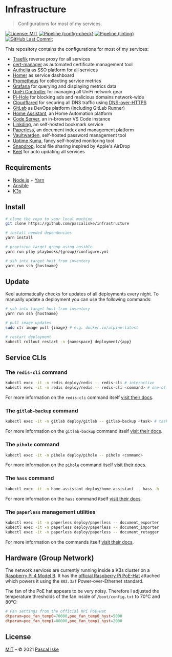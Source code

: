# Infrastructure

> Configurations for most of my services.

[![License: MIT](https://img.shields.io/badge/License-MIT-blue.svg?style=flat-square)](https://opensource.org/licenses/MIT) [![Pipeline (config-check)](https://img.shields.io/github/workflow/status/pascaliske/infrastructure/Config%20Check/master?label=config-check&style=flat-square)](https://github.com/pascaliske/infrastructure/actions) [![Pipeline (linting)](https://img.shields.io/github/workflow/status/pascaliske/infrastructure/Linting/master?label=linting&style=flat-square)](https://github.com/pascaliske/infrastructure/actions) [![GitHub Last Commit](https://img.shields.io/github/last-commit/pascaliske/infrastructure?style=flat-square)](https://github.com/pascaliske/infrastructure)

This repository contains the configurations for most of my services:

- [Traefik](https://traefik.io) reverse proxy for all services
- [cert-manager](https://cert-manager.io) as automated certificate management tool
- [Authelia](https://www.authelia.com) as SSO platform for all services
- [Homer](https://github.com/bastienwirtz/homer) as service dashboard
- [Prometheus](https://prometheus.io) for collecting service metrics
- [Grafana](https://grafana.com/) for querying and displaying metrics data
- [UniFi Controller](https://www.ui.com/software/) for managing all UniFi network gear
- [Pi-Hole](https://pi-hole.net) for blocking ads and malicious domains network-wide
- [Cloudflared](https://github.com/cloudflare/cloudflared) for securing all DNS traffic using [DNS-over-HTTPS](https://en.m.wikipedia.org/wiki/DNS_over_HTTPS)
- [GitLab](https://about.gitlab.com/) as DevOps platform (including GitLab Runner)
- [Home Assistant](https://home-assistant.io), an Home Automation platform
- [Code Server](https://github.com/cdr/code-server), an in-browser VS Code instance
- [Linkding](https://github.com/sissbruecker/linkding), an self-hosted bookmark service
- [Paperless](https://github.com/jonaswinkler/paperless-ng), an document index and management platform
- [Vaultwarden](https://github.com/dani-garcia/vaultwarden), self-hosted password management tool
- [Uptime Kuma](https://github.com/louislam/uptime-kuma), fancy self-hosted monitoring tool
- [Snapdrop](https://github.com/RobinLinus/snapdrop), local file sharing inspired by Apple's AirDrop
- [Keel](https://keel.sh) for auto updating all services

## Requirements

- [Node.js](https://nodejs.org/) + [Yarn](https://yarnpkg.com)
- [Ansible](https://docs.ansible.com/ansible/latest/installation_guide/intro_installation.html)
- [K3s](https://rancher.com/docs/k3s/latest/en/)

## Install

```zsh
# clone the repo to your local machine
git clone https://github.com/pascaliske/infrastructure

# install needed dependencies
yarn install

# provision target group using ansible
yarn run play playbooks/{group}/configure.yml

# ssh into target host from inventory
yarn run ssh {hostname}
```

## Update

Keel automatically checks for updates of all deployments every night.
To manually update a deployment you can use the following commands:

```zsh
# ssh into target host from inventory
yarn run ssh {hostname}

# pull image updates
sudo ctr image pull {image} # e.g. docker.io/alpine:latest

# restart deployment
kubectl rollout restart -n {namespace} deployment/{app}
```

## Service CLIs

### The `redis-cli` command

```zsh
kubectl exec -it -n redis deploy/redis -- redis-cli # interactive
kubectl exec -it -n redis deploy/redis -- redis-cli <command> # one-off
```

For more information on the `redis-cli` command itself [visit their docs](https://redis.io/topics/rediscli).

### The `gitlab-backup` command

```zsh
kubectl exec -it -n gitlab deploy/gitlab -- gitlab-backup <task> # tasks: create | restore
```

For more information on the `gitlab-backup` command itself [visit their docs](https://docs.gitlab.com/ee/raketasks/backup_restore.html#back-up-gitlab).

### The `pihole` command

```zsh
kubectl exec -it -n pihole deploy/pihole -- pihole <command>
```

For more information on the `pihole` command itself [visit their docs](https://docs.pi-hole.net/core/pihole-command/).

### The `hass` command

```zsh
kubectl exec -it -n home-assistant deploy/home-assistant -- hass -h
```

For more information on the `hass` command itself [visit their docs](https://www.home-assistant.io/docs/tools/hass/).

### The `paperless` management utilities

```zsh
kubectl exec -it -n paperless deploy/paperless -- document_exporter
kubectl exec -it -n paperless deploy/paperless -- document_importer
kubectl exec -it -n paperless deploy/paperless -- document_retagger
```

For more information on the commands itself [visit their docs](https://paperless-ng.readthedocs.io/en/latest/administration.html#management-utilities).

## Hardware (Group Network)

The network services are currently running inside a K3s cluster on a [Raspberry Pi 4 Model B](https://www.raspberrypi.org/products/raspberry-pi-4-model-b/). It has the [official Raspberry Pi PoE-Hat](https://www.raspberrypi.org/products/poe-hat/) attached which powers it using the `802.3af` Power-over-Ethernet standard.

The fan of the PoE hat appears to be very noisy. Therefore I adjusted the temperature thresholds of the fan inside of `/boot/config.txt` to 70°C and 80°C:

```toml
# Fan settings from the official RPi PoE-Hat
dtparam=poe_fan_temp0=70000,poe_fan_temp0_hyst=5000
dtparam=poe_fan_temp1=80000,poe_fan_temp1_hyst=2000
```

## License

[MIT](LICENSE.md) – © 2021 [Pascal Iske](https://pascaliske.dev)
